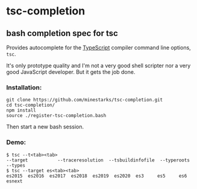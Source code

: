 # tsc-completion

## bash completion spec for tsc

Provides autocomplete for the [TypeScript](https://github.com/Microsoft/Typescript) compiler command line options, `tsc`.

It's only prototype quality and I'm not a very good shell scripter nor a very good JavaScript developer. But it gets the job done.


### Installation:

```
git clone https://github.com/minestarks/tsc-completion.git
cd tsc-completion/
npm install
source ./register-tsc-completion.bash
```

Then start a new bash session.

### Demo:
```
$ tsc --t<tab><tab>
--target           --traceresolution  --tsbuildinfofile  --typeroots        --types
$ tsc --target es<tab><tab>
es2015  es2016  es2017  es2018  es2019  es2020  es3     es5     es6     esnext
```
